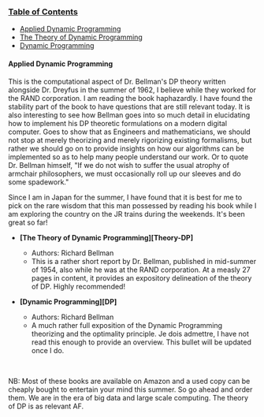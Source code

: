 ### [Table of Contents](table-of-contents)
- [Applied Dynamic Programming](#Applied-DP)
- [The Theory of Dynamic Programming](#Theory-DP)
- [Dynamic Programming](#DP)

<a name="Applied-DP"></a>
#### **Applied Dynamic Programming**

This is the computational aspect of Dr. Bellman's DP theory written alongside Dr. Dreyfus in the summer of 1962, I believe while they worked for the RAND corporation. I am reading the book haphazardly. I have found the stability part of the book to have questions that are still relevant today. It is also interesting to see how Bellman goes into so much detail in elucidating how to implement his DP theoretic formulations on a modern  digital computer. Goes to show that as Engineers and mathematicians, we should not stop at merely theorizing and merely rigorizing existing formalisms, but rather we should go on to provide insights on how our algorithms can be implemented so as to help many people understand our work. Or to quote Dr. Bellman himself, "If we do not wish to suffer the usual atrophy of armchair philosophers, we must occasionally roll up our sleeves and do some spadework."

Since I am in Japan for the summer, I have found that it is best for me to pick on the rare wisdom that this man possessed by reading his book while I am exploring the country on the JR trains during the weekends. It's been great so far!

- **[The Theory of Dynamic Programming][Theory-DP]**
  - Authors: Richard Bellman
  - This is a rather short report by Dr. Bellman, published in mid-summer of 1954, also while he was at the RAND corporation. At a measly 27 pages in content, it provides an expository delineation of the theory of DP. Highly recommended!

- **[Dynamic Programming][DP]**
  - Authors: Richard Bellman
  - A much rather full exposition of the Dynamic Programming theorizing and the optimality principle. Je dois admettre, I have not read this enough to provide an overview. This bullet will be updated once I do.

<br>

NB: Most of these books are available on Amazon and a used copy can be cheaply bought to entertain your mind this summer. So go ahead and order them. We are in the era of big data and large scale computing. The theory of DP is as relevant AF. 

